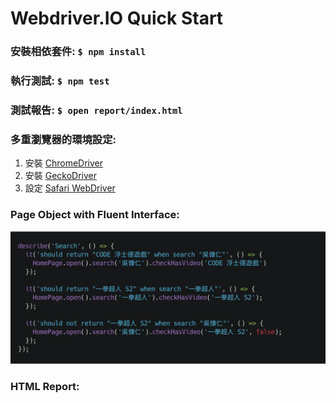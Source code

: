 # Webdriver.IO Quick Start

### 安裝相依套件: `$ npm install`
### 執行測試: `$ npm test`
### 測試報告: `$ open report/index.html`
### 多重瀏覽器的環境設定:
 1. 安裝 [ChromeDriver](https://chromedriver.chromium.org/)
 2. 安裝 [GeckoDriver](https://github.com/mozilla/geckodriver/releases)
 3. 設定 [Safari WebDriver](https://developer.apple.com/documentation/webkit/testing_with_webdriver_in_safari)
### Page Object with Fluent Interface:
![Screenshot](./README.files/carbon.png)

### HTML Report:

